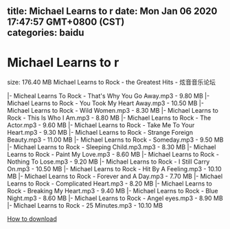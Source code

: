 
title: Michael Learns to r
date: Mon Jan 06 2020 17:47:57 GMT+0800 (CST)    
categories: baidu
---

# Michael Learns to r
size: 176.40 MB
 Michael Learns to Rock - the Greatest Hits - 炫音音乐论坛
 
|- Micheal Learns To Rock - That's Why You Go Away.mp3 - 9.80 MB
|- Michael Learns to Rock - You Took My Heart Away.mp3 - 10.50 MB
|- Michael Learns to Rock - Wild Women.mp3 - 8.30 MB
|- Michael Learns to Rock - This Is Who I Am.mp3 - 8.80 MB
|- Michael Learns to Rock - The Actor.mp3 - 9.60 MB
|- Michael Learns to Rock - Take Me To Your Heart.mp3 - 9.30 MB
|- Michael Learns to Rock - Strange Foreign Beauty.mp3 - 11.00 MB
|- Michael Learns to Rock - Someday.mp3 - 9.50 MB
|- Michael Learns to Rock - Sleeping Child.mp3.mp3 - 8.30 MB
|- Michael Learns to Rock - Paint My Love.mp3 - 8.60 MB
|- Michael Learns to Rock - Nothing To Lose.mp3 - 9.20 MB
|- Michael Learns to Rock - I Still Carry On.mp3 - 10.50 MB
|- Michael Learns to Rock - Hit By A Feeling.mp3 - 10.10 MB
|- Michael Learns to Rock - Forever and A Day.mp3 - 7.70 MB
|- Michael Learns to Rock - Complicated Heart.mp3 - 8.20 MB
|- Michael Learns to Rock - Breaking My Heart.mp3 - 9.40 MB
|- Michael Learns to Rock - Blue Night.mp3 - 8.60 MB
|- Michael Learns to Rock - Angel eyes.mp3 - 8.90 MB
|- Michael Learns to Rock - 25 Minutes.mp3 - 10.10 MB

[How to download](https://bpcam.bemobtrk.com/go/2ceec3aa-1ca2-46d6-b9ff-aaa5c184517c?jno=4668)